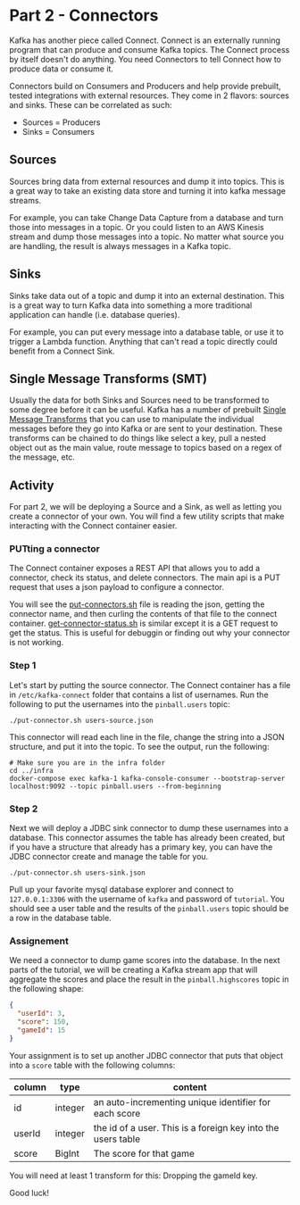 # Part 2 - Connectors

Kafka has another piece called Connect. Connect is an externally running
program that can produce and consume Kafka topics. The Connect process
by itself doesn't do anything. You need Connectors to tell Connect how
to produce data or consume it.

Connectors build on Consumers and Producers and help provide prebuilt,
tested integrations with external resources. They come in 2 flavors:
sources and sinks. These can be correlated as such:

- Sources = Producers
- Sinks = Consumers

## Sources
Sources bring data from external resources and dump it into topics. This
is a great way to take an existing data store and turning it into kafka
message streams.

For example, you can take Change Data Capture from a database and turn
those into messages in a topic. Or you could listen to an AWS Kinesis
stream and dump those messages into a topic. No matter what source you
are handling, the result is always messages in a Kafka topic.

## Sinks
Sinks take data out of a topic and dump it into an external destination.
This is a great way to turn Kafka data into something a more traditional
application can handle (i.e. database queries).

For example, you can put every message into a database table, or use it
to trigger a Lambda function. Anything that can't read a topic directly
could benefit from a Connect Sink.

## Single Message Transforms (SMT)
Usually the data for both Sinks and Sources need to be transformed to some
degree before it can be useful. Kafka has a number of prebuilt
[Single Message Transforms](https://docs.confluent.io/platform/current/connect/transforms/overview.html)
that you can use to manipulate the individual messages before they go into
Kafka or are sent to your destination. These transforms can be chained
to do things like select a key, pull a nested object out as the main value,
route message to topics based on a regex of the message, etc.

## Activity

For part 2, we will be deploying a Source and a Sink, as well as letting you
create a connector of your own. You will find a few utility scripts that 
make interacting with the Connect container easier.

### PUTting a connector
The Connect container exposes a REST API that allows you to add a connector,
check its status, and delete connectors. The main api is a PUT request
that uses a json payload to configure a connector.

You will see the [put-connectors.sh](put-connector.sh) file is reading the 
json, getting the connector name, and then curling the contents of that file
to the connect container. [get-connector-status.sh](get-connector-status.sh) is
similar except it is a GET request to get the status. This is useful for debuggin
or finding out why your connector is not working.

### Step 1
Let's start by putting the source connector. The Connect container has a file in
`/etc/kafka-connect` folder that contains a list of usernames. Run the following
to put the usernames into the `pinball.users` topic:

```shell
./put-connector.sh users-source.json
```

This connector will read each line in the file, change the string into a JSON
structure, and put it into the topic. To see the output, run the following:
```shell
# Make sure you are in the infra folder
cd ../infra
docker-compose exec kafka-1 kafka-console-consumer --bootstrap-server localhost:9092 --topic pinball.users --from-beginning
```

### Step 2
Next we will deploy a JDBC sink connector to dump these usernames into a
database. This connector assumes the table has already been created, but
if you have a structure that already has a primary key, you can have the 
JDBC connector create and manage the table for you.

```shell
./put-connector.sh users-sink.json
```

Pull up your favorite mysql database explorer and connect to `127.0.0.1:3306`
with the username of `kafka` and password of `tutorial`. You should see a 
user table and the results of the `pinball.users` topic should be a row
in the database table.


### Assignement
We need a connector to dump game scores into the database. In the next parts
of the tutorial, we will be creating a Kafka stream app that will aggregate
the scores and place the result in the `pinball.highscores` topic in the
following shape:

```json
{
  "userId": 3,
  "score": 150,
  "gameId": 15
}
```

Your assignment is to set up another JDBC connector that puts that object
into a `score` table with the following columns:

| column | type | content |
| ------ | ---- | ------- |
| id | integer | an auto-incrementing unique identifier for each score |
| userId | integer | the id of a user. This is a foreign key into the users table |
| score | BigInt | The score for that game |

You will need at least 1 transform for this: Dropping the gameId key.

Good luck!